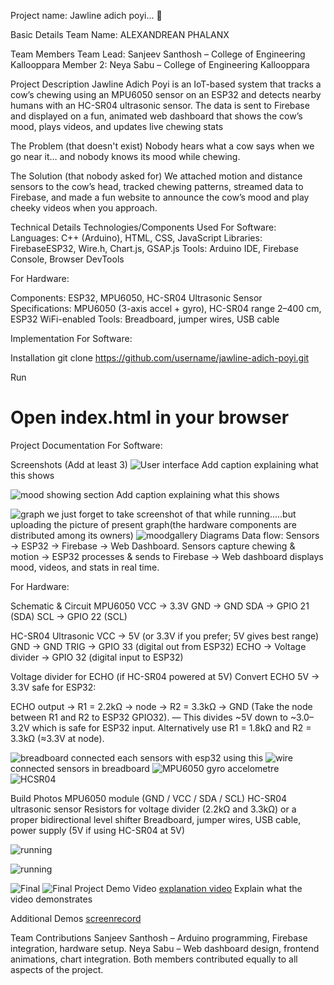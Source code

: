 Project name: Jawline adich poyi... 🎯

Basic Details
Team Name: ALEXANDREAN PHALANX

Team Members
Team Lead: Sanjeev Santhosh – College of Engineering Kallooppara
Member 2: Neya Sabu – College of Engineering Kallooppara

Project Description
Jawline Adich Poyi is an IoT-based system that tracks a cow’s chewing using an MPU6050 sensor on an ESP32 and detects nearby humans with an HC-SR04 ultrasonic sensor. The data is sent to Firebase and displayed on a fun, animated web dashboard that shows the cow’s mood, plays videos, and updates live chewing stats

The Problem (that doesn't exist)
Nobody hears what a cow says when we go near it… and nobody knows its mood while chewing.

The Solution (that nobody asked for)
We attached motion and distance sensors to the cow’s head, tracked chewing patterns, streamed data to Firebase, and made a fun website to announce the cow’s mood and play cheeky videos when you approach.

Technical Details
Technologies/Components Used
For Software:
Languages: C++ (Arduino), HTML, CSS, JavaScript
Libraries: FirebaseESP32, Wire.h, Chart.js, GSAP.js
Tools: Arduino IDE, Firebase Console, Browser DevTools

For Hardware:

Components: ESP32, MPU6050, HC-SR04 Ultrasonic Sensor
Specifications: MPU6050 (3-axis accel + gyro), HC-SR04 range 2–400 cm, ESP32 WiFi-enabled
Tools: Breadboard, jumper wires, USB cable

Implementation
For Software:

Installation
git clone https://github.com/username/jawline-adich-poyi.git


Run
# Open index.html in your browser

Project Documentation
For Software:

Screenshots (Add at least 3)
![User interface](vids/front1.png) Add caption explaining what this shows

![mood showing section](vids/moodface1.png) Add caption explaining what this shows

![graph](vids/graphsection1.png) we just forget to take screenshot of that while running.....but uploading the picture of present graph(the hardware components are distributed among its owners)
![moodgallery](vids/moodgallery1.png)
Diagrams
Data flow: Sensors → ESP32 → Firebase → Web Dashboard.
Sensors capture chewing & motion → ESP32 processes & sends to Firebase → Web dashboard displays mood, videos, and stats in real time.

For Hardware:

Schematic & Circuit
MPU6050
VCC → 3.3V
GND → GND
SDA → GPIO 21 (SDA)
SCL → GPIO 22 (SCL)

HC-SR04 Ultrasonic
VCC → 5V (or 3.3V if you prefer; 5V gives best range)
GND → GND
TRIG → GPIO 33 (digital out from ESP32)
ECHO → Voltage divider → GPIO 32 (digital input to ESP32)

Voltage divider for ECHO (if HC-SR04 powered at 5V)
Convert ECHO 5V → 3.3V safe for ESP32:

ECHO output → R1 = 2.2kΩ → node → R2 = 3.3kΩ → GND
(Take the node between R1 and R2 to ESP32 GPIO32).
— This divides ~5V down to ~3.0–3.2V which is safe for ESP32 input.
Alternatively use R1 = 1.8kΩ and R2 = 3.3kΩ (≈3.3V at node).

![breadboard](vids/breadboard1.jpg) connected each sensors with esp32 using this
![wire](vids/wire1.jpg) connected sensors in breadboard
![MPU6050 gyro accelometre](vids/gyro1.jpg)
![HCSR04](vids/hc1.jpg)
 
Build Photos
MPU6050 module (GND / VCC / SDA / SCL)
HC-SR04 ultrasonic sensor
Resistors for voltage divider (2.2kΩ and 3.3kΩ) or a proper bidirectional level shifter
Breadboard, jumper wires, USB cable, power supply (5V if using HC-SR04 at 5V)

![running](vids/running1.jpg) 

![running](vids/runningg.jpg) 

![Final](vids/finalproject11.jpg) 
![Final](vids/finalproject111.jpg)
Project Demo
Video
[explanation video](vids/finalvideo2.mp4) Explain what the video demonstrates

Additional Demos
[screenrecord](vids/screenrecord1.mp4)

Team Contributions
Sanjeev Santhosh – Arduino programming, Firebase integration, hardware setup.
Neya Sabu – Web dashboard design, frontend animations, chart integration.
Both members contributed equally to all aspects of the project.
